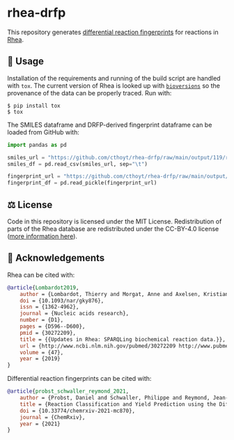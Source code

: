 # rhea-drfp

This repository
generates [differential reaction fingerprints](https://github.com/reymond-group/drfp) for reactions
in [Rhea](https://www.rhea-db.org).

## 🚀 Usage

Installation of the requirements and running of the build script are handled with `tox`. The current
version of Rhea is looked up with [`bioversions`](https://github.com/cthoyt/bioversions) so the
provenance of the data can be properly traced. Run with:

```shell
$ pip install tox
$ tox
```

The SMILES dataframe and DRFP-derived fingerprint dataframe can be loaded from GitHub with:

```python
import pandas as pd

smiles_url = "https://github.com/cthoyt/rhea-drfp/raw/main/output/119/reaction_smiles.tsv"
smiles_df = pd.read_csv(smiles_url, sep="\t")

fingerprint_url = "https://github.com/cthoyt/rhea-drfp/raw/main/output/119/reaction_fingerprints.pkl.gz"
fingerprint_df = pd.read_pickle(fingerprint_url)
```

## ⚖️ License

Code in this repository is licensed under the MIT License. Redistribution of parts of the Rhea
database are redistributed under the CC-BY-4.0
license ([more information here](https://www.rhea-db.org/help/license-disclaimer)).

## 🙏 Acknowledgements

Rhea can be cited with:

```bibtex
@article{Lombardot2019,
    author = {Lombardot, Thierry and Morgat, Anne and Axelsen, Kristian B and Aimo, Lucila and Hyka-Nouspikel, Nevila and Niknejad, Anne and Ignatchenko, Alex and Xenarios, Ioannis and Coudert, Elisabeth and Redaschi, Nicole and Bridge, Alan},
    doi = {10.1093/nar/gky876},
    issn = {1362-4962},
    journal = {Nucleic acids research},
    number = {D1},
    pages = {D596--D600},
    pmid = {30272209},
    title = {{Updates in Rhea: SPARQLing biochemical reaction data.}},
    url = {http://www.ncbi.nlm.nih.gov/pubmed/30272209 http://www.pubmedcentral.nih.gov/articlerender.fcgi?artid=PMC6324061},
    volume = {47},
    year = {2019}
}
```

Differential reaction fingerprints can be cited with:

```bibtex
@article{probst_schwaller_reymond_2021,
    author = {Probst, Daniel and Schwaller, Philippe and Reymond, Jean-Louis},
    title = {Reaction Classification and Yield Prediction using the Differential Reaction Fingerprint DRFP},
    doi = {10.33774/chemrxiv-2021-mc870},
    journal = {ChemRxiv},
    year = {2021}
}
```
